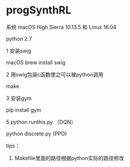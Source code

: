 # progSynthRL
系统 macOS High Sierra 10.13.5 和 Linux 16.04

python 2.7

1 安装swig
  
  macOS brew install swig
 
2 用swig包装c函数使之可以被python调用 
  
  make

3 安装gym
  
  pip install gym
  
5 python runthis.py （DQN）
  
  python discrete.py (PPO)

tips： 

 1. Makefile里面的路径根据python实际的路径修改
       

     
       
       

